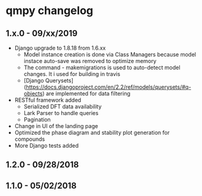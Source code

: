 qmpy changelog
==========================

1.x.0 - 09/xx/2019
------------------

- Django upgrade to 1.8.18 from 1.6.xx
    - Model instance creation is done via Class Managers because model instace auto-save was removed to optimize memory
    - The command - makemigrations is used to auto-detect model changes. It i used for building in travis
    - [Django Querysets] (https://docs.djangoproject.com/en/2.2/ref/models/querysets/#q-objects) are implemented for data filtering
- RESTful framework added
    - Serialized DFT data availability
    - Lark Parser to handle queries
    - Pagination
- Change in UI of the landing page
- Optimized the phase diagram and stability plot generation for compounds
- More Django tests added



1.2.0 - 09/28/2018
------------------


1.1.0 - 05/02/2018
------------------

